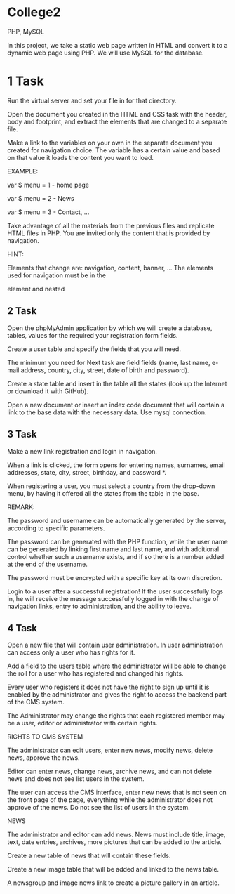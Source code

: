 # College2
PHP, MySQL

In this project, we take a static web page written in HTML and convert it to a dynamic web page using PHP. We will use MySQL for the database.

# 1 Task
Run the virtual server and set your file in for that directory.

Open the document you created in the HTML and CSS task with the header, body and footprint, and extract the elements that are changed to a separate file.

Make a link to the variables on your own in the separate document you created for navigation choice. The variable has a certain value and based on that value it loads the content you want to load.


EXAMPLE:

var $ menu = 1 - home page

var $ menu = 2 - News

var $ menu = 3 - Contact, ...

Take advantage of all the materials from the previous files and replicate HTML files in PHP. You are invited only the content that is provided by navigation.


HINT:

Elements that change are: navigation, content, banner, ...
The elements used for navigation must be in the <nav> element and nested

# 2 Task
Open the phpMyAdmin application by which we will create a database, tables, values for the required your registration form fields.

Create a user table and specify the fields that you will need. 

The minimum you need for Next task are field fields (name, last name, e-mail address, country, city, street, date of birth and password).

Create a state table and insert in the table all the states (look up the Internet or download it with GitHub).

Open a new document or insert an index code document that will contain a link to the base data with the necessary data. Use mysql connection.


# 3 Task
Make a new link registration and login in navigation. 

When a link is clicked, the form opens for entering names, surnames, email addresses, state, city, street, birthday, and password *.

When registering a user, you must select a country from the drop-down menu, by having it
offered all the states from the table in the base.

REMARK:

The password and username can be automatically generated by the server, according to specific parameters.

The password can be generated with the PHP function, while the user name can be generated by linking
first name and last name, and with additional control whether such a username exists, and if so
there is a number added at the end of the username.

The password must be encrypted with a specific key at its own discretion.

Login to a user after a successful registration! If the user successfully logs in, he will receive the message
successfully logged in with the change of navigation links, entry to administration, and the ability to leave.

# 4 Task
Open a new file that will contain user administration. In user administration can access only a user who has rights for it. 

Add a field to the users table where the administrator will be able to change the roll for a user who has registered and changed his rights. 

Every user who registers it does not have the right to sign up until it is enabled by the administrator and gives the right to access the backend part of the CMS system.

The Administrator may change the rights that each registered member may be a user, editor or administrator with certain rights.


RIGHTS TO CMS SYSTEM

The administrator can edit users, enter new news, modify news, delete news, approve the news.

Editor can enter news, change news, archive news, and can not delete news and does not see list users in the system.

The user can access the CMS interface, enter new news that is not seen on the front page of the page, everything
while the administrator does not approve of the news. Do not see the list of users in the system.


NEWS

The administrator and editor can add news. News must include title, image, text, date entries, archives, more pictures that can be added to the article.

Create a new table of news that will contain these fields.

Create a new image table that will be added and linked to the news table.

A newsgroup and image news link to create a picture gallery in an article.

